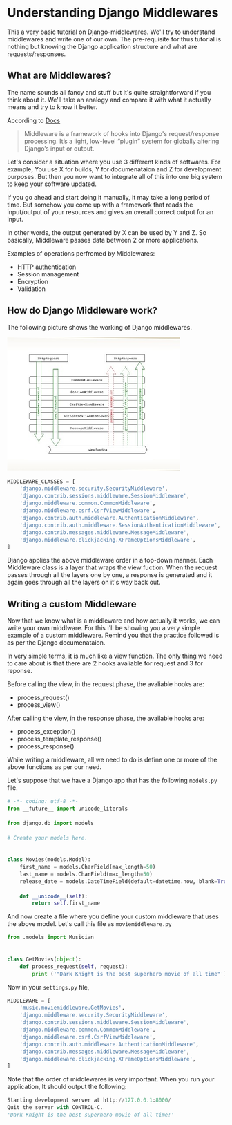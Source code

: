 # Understanding Django Middlewares

This a very basic tutorial on Django-middlewares. We'll try to understand middlewares and write one of our own. The pre-requisite for thus tutorial is nothing but knowing the Django application structure and what are requests/responses.

## What are Middlewares?

The name sounds all fancy and stuff but it's quite straightforward if you think about it. We'll take an analogy and compare it with what it actually means and try to know it better.

According to [Docs](https://docs.djangoproject.com/en/2.0/topics/http/middleware/)
> Middleware is a framework of hooks into Django's request/response processing.
> It’s a light, low-level “plugin” system for globally altering Django’s input or output.

Let's consider a situation where you use 3 different kinds of softwares. For example, You use X for builds, Y for documenataion and Z for development purposes. But then you now want to integrate all of this into one big system to keep your software updated.

If you go ahead and start doing it manually, it may take a long period of time. But somehow you come up with a framework that reads the input/output of your resources and gives an overall correct output for an input.

In other words, the output generated by X can be used by Y and Z.
So basically, Middleware passes data between 2 or more applications.

Examples of operations perfromed by Middlewares:

- HTTP authentication
- Session management
- Encryption
- Validation


## How do Django Middleware work?

The following picture shows the working of Django middlewares.

![Middleware working](../middleware.jpg)

```python
MIDDLEWARE_CLASSES = [
    'django.middleware.security.SecurityMiddleware',
    'django.contrib.sessions.middleware.SessionMiddleware',
    'django.middleware.common.CommonMiddleware',
    'django.middleware.csrf.CsrfViewMiddleware',
    'django.contrib.auth.middleware.AuthenticationMiddleware',
    'django.contrib.auth.middleware.SessionAuthenticationMiddleware',
    'django.contrib.messages.middleware.MessageMiddleware',
    'django.middleware.clickjacking.XFrameOptionsMiddleware',
]
```

Django applies the above middleware order in a top-down manner. Each Middleware class is a layer that wraps the view fuction. When the request passes through all the layers one by one, a response is generated and it again goes through all the layers on it's way back out.

## Writing a custom Middleware

Now that we know what is a middleware and how actually it works, we can write your own middlware. For this I'll be showing you a very simple example of a custom middleware.
Remind you that the practice followed is as per the Django documenataion.


In very simple terms, it is much like a view function.
The only thing we need to care about is that there are 2 hooks avaliable for request and 3 for reponse.

Before calling the view, in the request phase, the avaliable hooks are:
- process_request()
- process_view()

After calling the view, in the response phase, the available hooks are:

- process_exception()
- process_template_response()
- process_response()

While writing a middleware, all we need to do is define one or more of the above functions as per our need.

Let's suppose that we have a Django app that has the following `models.py` file.

```python
# -*- coding: utf-8 -*-
from __future__ import unicode_literals

from django.db import models

# Create your models here.


class Movies(models.Model):
    first_name = models.CharField(max_length=50)
    last_name = models.CharField(max_length=50)
    release_date = models.DateTimeField(default=datetime.now, blank=True)

    def __unicode__(self):
        return self.first_name
```

And now create a file where you define your custom middleware that uses the above model. Let's call this file as `moviemiddleware.py`

```python
from .models import Musician


class GetMovies(object):
    def process_request(self, request):
        print ('"Dark Knight is the best superhero movie of all time"')
```

Now in your `settings.py` file,

```python
MIDDLEWARE = [
    'music.moviemiddleware.GetMovies',
    'django.middleware.security.SecurityMiddleware',
    'django.contrib.sessions.middleware.SessionMiddleware',
    'django.middleware.common.CommonMiddleware',
    'django.middleware.csrf.CsrfViewMiddleware',
    'django.contrib.auth.middleware.AuthenticationMiddleware',
    'django.contrib.messages.middleware.MessageMiddleware',
    'django.middleware.clickjacking.XFrameOptionsMiddleware',
]
```

Note that the order of middlewares is very important. When you run your application, It should output the following:

```python
Starting development server at http://127.0.0.1:8000/
Quit the server with CONTROL-C.
'Dark Knight is the best superhero movie of all time!'
```
